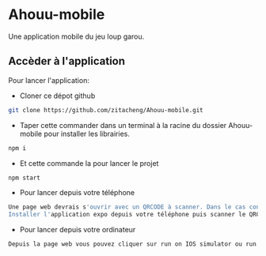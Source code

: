 # Ahouu-mobile

Une application mobile du jeu loup garou.

## Accèder à l'application

Pour lancer l'application:

- Cloner ce dépot github

```sh
git clone https://github.com/zitacheng/Ahouu-mobile.git
```

- Taper cette commander dans un terminal à la racine du dossier Ahouu-mobile pour installer les librairies.

```sh
npm i
```

- Et cette commande la pour lancer le projet

```sh
npm start
```

- Pour lancer depuis votre téléphone

```sh
Une page web devrais s'ouvrir avec un QRCODE à scanner. Dans le cas contraire le QRCODE est aussi accessible depuis le terminal.
Installer l'application expo depuis votre téléphone puis scanner le QRCODE pour lancer l'application depuis votre téléphone portable.
```

- Pour lancer depuis votre ordinateur

```sh
Depuis la page web vous pouvez cliquer sur run on IOS simulator ou run on Android device/simulator.
```
